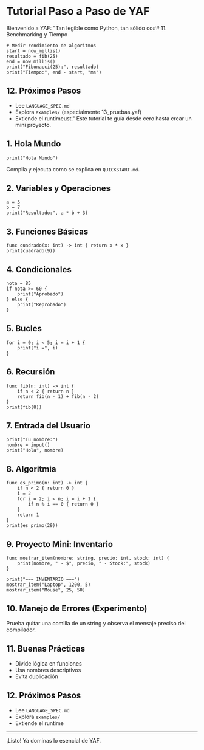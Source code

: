 # Tutorial Paso a Paso de YAF

Bienvenido a YAF: "Tan legible como Python, tan sólido co## 11. Benchmarking y Tiempo
```yaf
# Medir rendimiento de algoritmos
start = now_millis()
resultado = fib(25)
end = now_millis()
print("Fibonacci(25):", resultado)
print("Tiempo:", end - start, "ms")
```

## 12. Próximos Pasos
- Lee `LANGUAGE_SPEC.md`
- Explora `examples/` (especialmente 13_pruebas.yaf)
- Extiende el runtimeust." Este tutorial te guía desde cero hasta crear un mini proyecto.

## 1. Hola Mundo
```
print("Hola Mundo")
```
Compila y ejecuta como se explica en `QUICKSTART.md`.

## 2. Variables y Operaciones
```
a = 5
b = 7
print("Resultado:", a * b + 3)
```

## 3. Funciones Básicas
```
func cuadrado(x: int) -> int { return x * x }
print(cuadrado(9))
```

## 4. Condicionales
```
nota = 85
if nota >= 60 {
    print("Aprobado")
} else {
    print("Reprobado")
}
```

## 5. Bucles
```
for i = 0; i < 5; i = i + 1 {
    print("i =", i)
}
```

## 6. Recursión
```
func fib(n: int) -> int {
    if n < 2 { return n }
    return fib(n - 1) + fib(n - 2)
}
print(fib(8))
```

## 7. Entrada del Usuario
```
print("Tu nombre:")
nombre = input()
print("Hola", nombre)
```

## 8. Algoritmia
```
func es_primo(n: int) -> int {
    if n < 2 { return 0 }
    i = 2
    for i = 2; i < n; i = i + 1 {
        if n % i == 0 { return 0 }
    }
    return 1
}
print(es_primo(29))
```

## 9. Proyecto Mini: Inventario
```
func mostrar_item(nombre: string, precio: int, stock: int) {
    print(nombre, " - $", precio, " - Stock:", stock)
}

print("=== INVENTARIO ===")
mostrar_item("Laptop", 1200, 5)
mostrar_item("Mouse", 25, 50)
```

## 10. Manejo de Errores (Experimento)
Prueba quitar una comilla de un string y observa el mensaje preciso del compilador.

## 11. Buenas Prácticas
- Divide lógica en funciones
- Usa nombres descriptivos
- Evita duplicación

## 12. Próximos Pasos
- Lee `LANGUAGE_SPEC.md`
- Explora `examples/`
- Extiende el runtime

---
¡Listo! Ya dominas lo esencial de YAF.
